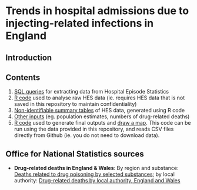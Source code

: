 # Trends in hospital admissions due to injecting-related infections in England

## Introduction

## Contents

1. [SQL queries](https://github.com/danlewer/irid_trends/tree/main/sql_queries) for extracting data from Hospital Episode Statistics
2. [R code](https://github.com/danlewer/irid_trends/blob/main/r_code/process_raw_HES.R) used to analyse raw HES data (ie. requires HES data that is not saved in this repository to maintain confidentiality)
3. [Non-identifiable summary tables](https://github.com/danlewer/irid_trends/tree/main/summary_tables) of HES data, generated using R code
4. [Other inputs](https://github.com/danlewer/irid_trends/tree/main/input_data) (eg. population estimates, numbers of drug-related deaths)
5. [R code](https://github.com/danlewer/irid_trends/blob/main/r_code/final_outputs.R) used to generate final outputs and [draw a map](https://github.com/danlewer/irid_trends/blob/main/r_code/map.R). This code can be run using the data provided in this repository, and reads CSV files directly from Github (ie. you do not need to download data).

## Office for National Statistics sources

- **Drug-related deaths in England & Wales**: By region and substance: [Deaths related to drug poisoning by selected substances](https://www.ons.gov.uk/peoplepopulationandcommunity/birthsdeathsandmarriages/deaths/datasets/deathsrelatedtodrugpoisoningbyselectedsubstances); by local authority: [Drug-related deaths by local authority, England and Wales](https://www.ons.gov.uk/peoplepopulationandcommunity/birthsdeathsandmarriages/deaths/datasets/drugmisusedeathsbylocalauthority)

